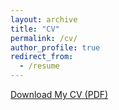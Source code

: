 ```yaml
---
layout: archive
title: "CV"
permalink: /cv/
author_profile: true
redirect_from:
  - /resume
---
```

[Download My CV (PDF)](https://github.com/pd102022/pallabdas.github.io/raw/master/files/Resume%20Pallab%20Das.pdf)
